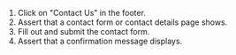 1. Click on "Contact Us" in the footer.
2. Assert that a contact form or contact details page shows.
3. Fill out and submit the contact form.
4. Assert that a confirmation message displays.